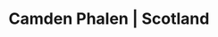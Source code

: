 ---
layout: project
title: Camden Phalen | Scotland
section: portfolio

project_name: Scotland
project_categories: Photography
year: 2016
blurb: Photos taken during my study abroad in Scotland, including Edinburgh, Isle of Skye, and Inverness.

images:
  - url: /assets/images/projects/scotland/loch.jpg
    id: loch
    title: Loch Garry
    offsety: 0
    offsetx: 10%
    classes: "cp-horizontal"
    modal_classes: "modal-lg"
  - url: /assets/images/projects/scotland/disappointing_castle.jpg
    id: castle
    title: Eilean Donan Castle
    offsety: 0
    offsetx: 65%
    classes: "cp-horizontal"
    modal_classes: "modal-lg"
  - url: /assets/images/projects/scotland/caledonian.jpg
    id: caledonian
    title: Princes Street, Edinburgh
    offsety: 0
    offsetx: 80%
    classes: "cp-horizontal"
    modal_classes: "modal-lg"
  - url: /assets/images/projects/scotland/streets.jpg
    id: streets
    title: Royal Mile, Edinburgh
    offsety: 0
    offsetx: 75%
    classes: "cp-horizontal"
    modal_classes: "modal-lg"

links:
  - display: Lightroom gallery
    href: https://lightroom.adobe.com/shares/d017e1e3d71c4e228817ca92f514ec78
    color1: "#A8D6ED"
    color2: "#052532"
--- 